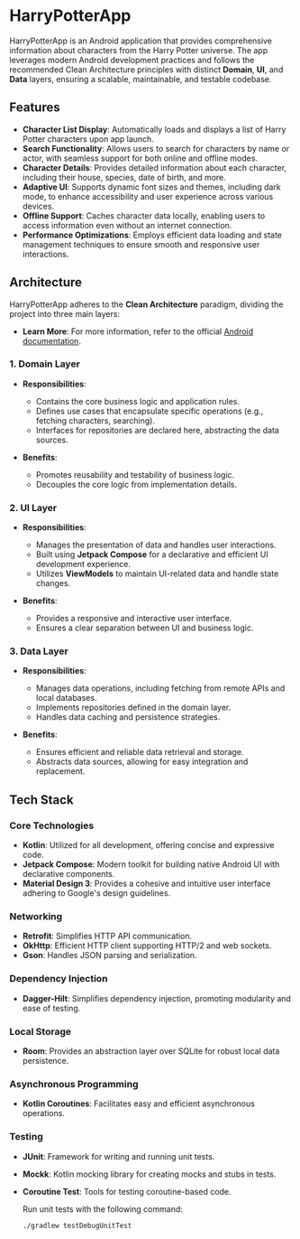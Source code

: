 # HarryPotterApp

HarryPotterApp is an Android application that provides comprehensive information about characters
from the Harry Potter universe. The app leverages modern Android development practices and follows
the recommended Clean Architecture principles with distinct **Domain**, **UI**, and **Data** layers,
ensuring a scalable, maintainable, and testable codebase.

## Features

- **Character List Display**: Automatically loads and displays a list of Harry Potter characters
  upon app launch.
- **Search Functionality**: Allows users to search for characters by name or actor, with seamless
  support for both online and offline modes.
- **Character Details**: Provides detailed information about each character, including their house,
  species, date of birth, and more.
- **Adaptive UI**: Supports dynamic font sizes and themes, including dark mode, to enhance
  accessibility and user experience across various devices.
- **Offline Support**: Caches character data locally, enabling users to access information even
  without an internet connection.
- **Performance Optimizations**: Employs efficient data loading and state management techniques to
  ensure smooth and responsive user interactions.

## Architecture

HarryPotterApp adheres to the **Clean Architecture** paradigm, dividing the project into three main
layers:

- **Learn More**: For more information, refer to the
  official [Android documentation](https://developer.android.com/topic/architecture/domain-layer?authuser=1).

### 1. Domain Layer

- **Responsibilities**:
    - Contains the core business logic and application rules.
    - Defines use cases that encapsulate specific operations (e.g., fetching characters, searching).
    - Interfaces for repositories are declared here, abstracting the data sources.

- **Benefits**:
    - Promotes reusability and testability of business logic.
    - Decouples the core logic from implementation details.

### 2. UI Layer

- **Responsibilities**:
    - Manages the presentation of data and handles user interactions.
    - Built using **Jetpack Compose** for a declarative and efficient UI development experience.
    - Utilizes **ViewModels** to maintain UI-related data and handle state changes.

- **Benefits**:
    - Provides a responsive and interactive user interface.
    - Ensures a clear separation between UI and business logic.

### 3. Data Layer

- **Responsibilities**:
    - Manages data operations, including fetching from remote APIs and local databases.
    - Implements repositories defined in the domain layer.
    - Handles data caching and persistence strategies.

- **Benefits**:
    - Ensures efficient and reliable data retrieval and storage.
    - Abstracts data sources, allowing for easy integration and replacement.

## Tech Stack

### Core Technologies

- **Kotlin**: Utilized for all development, offering concise and expressive code.
- **Jetpack Compose**: Modern toolkit for building native Android UI with declarative components.
- **Material Design 3**: Provides a cohesive and intuitive user interface adhering to Google's
  design guidelines.

### Networking

- **Retrofit**: Simplifies HTTP API communication.
- **OkHttp**: Efficient HTTP client supporting HTTP/2 and web sockets.
- **Gson**: Handles JSON parsing and serialization.

### Dependency Injection

- **Dagger-Hilt**: Simplifies dependency injection, promoting modularity and ease of testing.

### Local Storage

- **Room**: Provides an abstraction layer over SQLite for robust local data persistence.

### Asynchronous Programming

- **Kotlin Coroutines**: Facilitates easy and efficient asynchronous operations.

### Testing

- **JUnit**: Framework for writing and running unit tests.
- **Mockk**: Kotlin mocking library for creating mocks and stubs in tests.
- **Coroutine Test**: Tools for testing coroutine-based code.

  Run unit tests with the following command:

  ```bash
  ./gradlew testDebugUnitTest